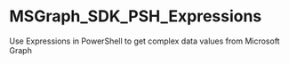# MSGraph_SDK_PSH_Expressions
Use Expressions in PowerShell to get complex data values from Microsoft Graph
